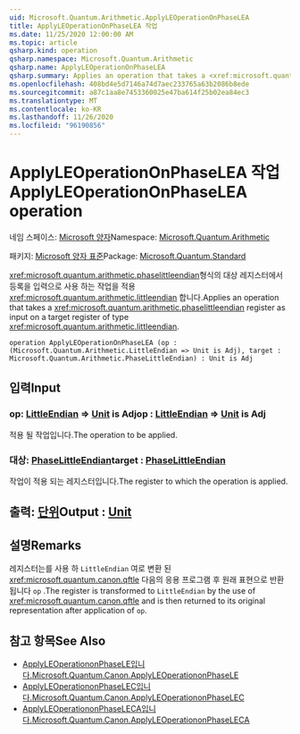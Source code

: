 ```yaml
---
uid: Microsoft.Quantum.Arithmetic.ApplyLEOperationOnPhaseLEA
title: ApplyLEOperationOnPhaseLEA 작업
ms.date: 11/25/2020 12:00:00 AM
ms.topic: article
qsharp.kind: operation
qsharp.namespace: Microsoft.Quantum.Arithmetic
qsharp.name: ApplyLEOperationOnPhaseLEA
qsharp.summary: Applies an operation that takes a <xref:microsoft.quantum.arithmetic.phaselittleendian> register as input on a target register of type <xref:microsoft.quantum.arithmetic.littleendian>.
ms.openlocfilehash: 408bd4e5d7146a74d7aec233765a63b2086b8ede
ms.sourcegitcommit: a87c1aa8e7453360025e47ba614f25b02ea84ec3
ms.translationtype: MT
ms.contentlocale: ko-KR
ms.lasthandoff: 11/26/2020
ms.locfileid: "96190856"
---
```

# <a name="applyleoperationonphaselea-operation"></a><span data-ttu-id="8e70b-102">ApplyLEOperationOnPhaseLEA 작업</span><span class="sxs-lookup"><span data-stu-id="8e70b-102">ApplyLEOperationOnPhaseLEA operation</span></span>

<span data-ttu-id="8e70b-103">네임 스페이스: [Microsoft 양자](xref:Microsoft.Quantum.Arithmetic)</span><span class="sxs-lookup"><span data-stu-id="8e70b-103">Namespace: [Microsoft.Quantum.Arithmetic](xref:Microsoft.Quantum.Arithmetic)</span></span>

<span data-ttu-id="8e70b-104">패키지: [Microsoft 양자 표준](https://nuget.org/packages/Microsoft.Quantum.Standard)</span><span class="sxs-lookup"><span data-stu-id="8e70b-104">Package: [Microsoft.Quantum.Standard](https://nuget.org/packages/Microsoft.Quantum.Standard)</span></span>


<span data-ttu-id="8e70b-105"><xref:microsoft.quantum.arithmetic.phaselittleendian>형식의 대상 레지스터에서 등록을 입력으로 사용 하는 작업을 적용 <xref:microsoft.quantum.arithmetic.littleendian> 합니다.</span><span class="sxs-lookup"><span data-stu-id="8e70b-105">Applies an operation that takes a <xref:microsoft.quantum.arithmetic.phaselittleendian> register as input on a target register of type <xref:microsoft.quantum.arithmetic.littleendian>.</span></span>

```qsharp
operation ApplyLEOperationOnPhaseLEA (op : (Microsoft.Quantum.Arithmetic.LittleEndian => Unit is Adj), target : Microsoft.Quantum.Arithmetic.PhaseLittleEndian) : Unit is Adj
```


## <a name="input"></a><span data-ttu-id="8e70b-106">입력</span><span class="sxs-lookup"><span data-stu-id="8e70b-106">Input</span></span>

### <a name="op--littleendian--unit--is-adj"></a><span data-ttu-id="8e70b-107">op: [LittleEndian](xref:Microsoft.Quantum.Arithmetic.LittleEndian) => [Unit](xref:microsoft.quantum.lang-ref.unit)  is Adj</span><span class="sxs-lookup"><span data-stu-id="8e70b-107">op : [LittleEndian](xref:Microsoft.Quantum.Arithmetic.LittleEndian) => [Unit](xref:microsoft.quantum.lang-ref.unit)  is Adj</span></span>

<span data-ttu-id="8e70b-108">적용 될 작업입니다.</span><span class="sxs-lookup"><span data-stu-id="8e70b-108">The operation to be applied.</span></span>


### <a name="target--phaselittleendian"></a><span data-ttu-id="8e70b-109">대상: [PhaseLittleEndian](xref:Microsoft.Quantum.Arithmetic.PhaseLittleEndian)</span><span class="sxs-lookup"><span data-stu-id="8e70b-109">target : [PhaseLittleEndian](xref:Microsoft.Quantum.Arithmetic.PhaseLittleEndian)</span></span>

<span data-ttu-id="8e70b-110">작업이 적용 되는 레지스터입니다.</span><span class="sxs-lookup"><span data-stu-id="8e70b-110">The register to which the operation is applied.</span></span>



## <a name="output--unit"></a><span data-ttu-id="8e70b-111">출력: [단위](xref:microsoft.quantum.lang-ref.unit)</span><span class="sxs-lookup"><span data-stu-id="8e70b-111">Output : [Unit](xref:microsoft.quantum.lang-ref.unit)</span></span>



## <a name="remarks"></a><span data-ttu-id="8e70b-112">설명</span><span class="sxs-lookup"><span data-stu-id="8e70b-112">Remarks</span></span>

<span data-ttu-id="8e70b-113">레지스터는를 사용 하 `LittleEndian` 여로 변환 된 <xref:microsoft.quantum.canon.qftle> 다음의 응용 프로그램 후 원래 표현으로 반환 됩니다 `op` .</span><span class="sxs-lookup"><span data-stu-id="8e70b-113">The register is transformed to `LittleEndian` by the use of <xref:microsoft.quantum.canon.qftle> and is then returned to its original representation after application of `op`.</span></span>

## <a name="see-also"></a><span data-ttu-id="8e70b-114">참고 항목</span><span class="sxs-lookup"><span data-stu-id="8e70b-114">See Also</span></span>

- [<span data-ttu-id="8e70b-115">ApplyLEOperationonPhaseLE입니다.</span><span class="sxs-lookup"><span data-stu-id="8e70b-115">Microsoft.Quantum.Canon.ApplyLEOperationonPhaseLE</span></span>](xref:Microsoft.Quantum.Canon.ApplyLEOperationonPhaseLE)
- [<span data-ttu-id="8e70b-116">ApplyLEOperationonPhaseLEC입니다.</span><span class="sxs-lookup"><span data-stu-id="8e70b-116">Microsoft.Quantum.Canon.ApplyLEOperationonPhaseLEC</span></span>](xref:Microsoft.Quantum.Canon.ApplyLEOperationonPhaseLEC)
- [<span data-ttu-id="8e70b-117">ApplyLEOperationonPhaseLECA입니다.</span><span class="sxs-lookup"><span data-stu-id="8e70b-117">Microsoft.Quantum.Canon.ApplyLEOperationonPhaseLECA</span></span>](xref:Microsoft.Quantum.Canon.ApplyLEOperationonPhaseLECA)